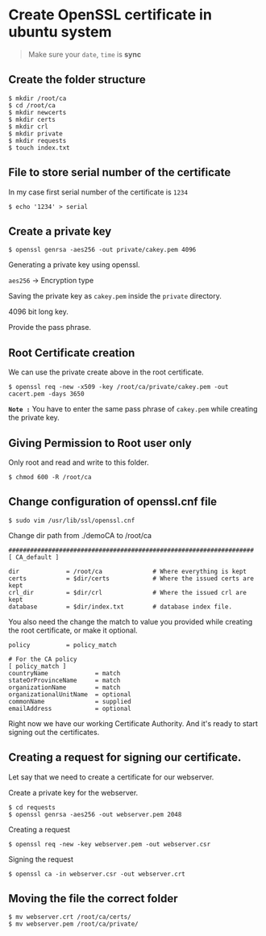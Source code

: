 # Create OpenSSL certificate in ubuntu system

> Make sure your `date`, `time` is **sync**


## Create the folder structure

```
$ mkdir /root/ca
$ cd /root/ca
$ mkdir newcerts
$ mkdir certs
$ mkdir crl
$ mkdir private
$ mkdir requests
$ touch index.txt
```

## File to store serial number of the certificate

In my case first serial number of the certificate is `1234`
```
$ echo '1234' > serial
```

## Create a private key

```
$ openssl genrsa -aes256 -out private/cakey.pem 4096
```

Generating a private key using openssl.

`aes256` -> Encryption type

Saving the private key as `cakey.pem` inside the `private` directory.

4096 bit long key.

Provide the pass phrase.

## Root Certificate creation
We can use the private create above in the root certificate.

```
$ openssl req -new -x509 -key /root/ca/private/cakey.pem -out cacert.pem -days 3650
```
**`Note :`** You have to enter the same pass phrase of `cakey.pem` while creating the private key.

## Giving Permission to Root user only
Only root and read and write to this folder.
```
$ chmod 600 -R /root/ca
```

## Change configuration of openssl.cnf file
```
$ sudo vim /usr/lib/ssl/openssl.cnf
```
Change dir path from ./demoCA to /root/ca

```
####################################################################
[ CA_default ]

dir             = /root/ca              # Where everything is kept
certs           = $dir/certs            # Where the issued certs are kept
crl_dir         = $dir/crl              # Where the issued crl are kept
database        = $dir/index.txt        # database index file.
```

You also need the change the match to value you provided while creating the root certificate, or make it optional.

```
policy          = policy_match

# For the CA policy
[ policy_match ]
countryName             = match
stateOrProvinceName     = match
organizationName        = match
organizationalUnitName  = optional
commonName              = supplied
emailAddress            = optional
```

Right now we have our working Certificate Authority. And it's ready to start signing out the certificates.


## Creating a request for signing our certificate.


Let say that we need to create a certificate for our webserver.

Create a private key for the webserver.
```
$ cd requests
$ openssl genrsa -aes256 -out webserver.pem 2048
```

Creating a request
```
$ openssl req -new -key webserver.pem -out webserver.csr
```

Signing the request
```
$ openssl ca -in webserver.csr -out webserver.crt
```

## Moving the file the correct folder
```
$ mv webserver.crt /root/ca/certs/
$ mv webserver.pem /root/ca/private/
```